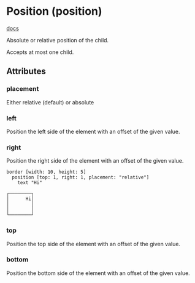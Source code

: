 # Position (position)
[docs](https://togglebyte.github.io/anathema-guide/templates/elements/expand.html)

Absolute or relative position of the child.

Accepts at most one child.
## Attributes
### placement
Either relative (default) or absolute
### left
Position the left side of the element with an offset of the given value.
### right
Position the right side of the element with an offset of the given value.

```
border [width: 10, height: 5]
  position [top: 1, right: 1, placement: "relative"]
    text "Hi"
```
```
┌────────┐
│      Hi│
│        │
│        │
└────────┘
```
### top
Position the top side of the element with an offset of the given value.
### bottom
Position the bottom side of the element with an offset of the given value.